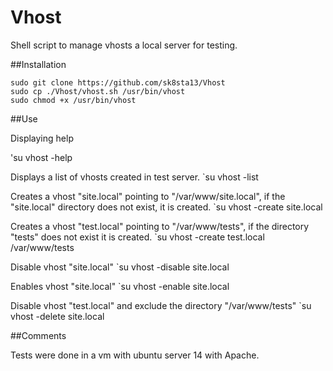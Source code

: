 # Vhost
Shell script to manage vhosts a local server for testing.

##Installation

```
sudo git clone https://github.com/sk8sta13/Vhost
sudo cp ./Vhost/vhost.sh /usr/bin/vhost
sudo chmod +x /usr/bin/vhost
```

##Use

Displaying help

'su vhost -help

Displays a list of vhosts created in test server.
`su vhost -list

Creates a vhost "site.local" pointing to "/var/www/site.local", if the "site.local" directory does not exist, it is created.
`su vhost -create site.local

Creates a vhost "test.local" pointing to "/var/www/tests", if the directory "tests" does not exist it is created.
`su vhost -create test.local /var/www/tests

Disable vhost "site.local"
`su vhost -disable site.local

Enables vhost "site.local"
`su vhost -enable site.local

Disable vhost "test.local" and exclude the directory "/var/www/tests"
`su vhost -delete site.local

##Comments

Tests were done in a vm with ubuntu server 14 with Apache.
